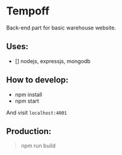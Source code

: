 # Tempoff
  Back-end part for basic warehouse website.

## Uses:
  - [] nodejs, expressjs, mongodb


## How to develop:
  - npm install
  - npm start

  And visit `localhost:4001`


## Production:
  > npm run build
